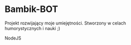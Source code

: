 # Bambik-BOT
Projekt rozwijający moje umiejętności. Stworzony w celach humorystycznych i nauki ;)

NodeJS